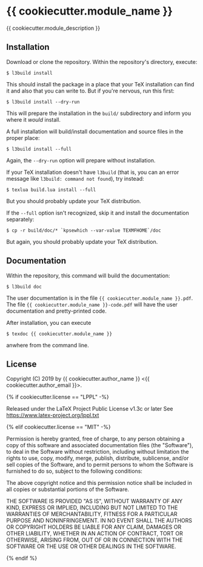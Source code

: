 # {{ cookiecutter.module_name }}

{{ cookiecutter.module_description }}

## Installation

Download or clone the repository.  Within the repository's directory, execute:

    $ l3build install

This should install the package in a place that your TeX installation can find it
and also that you can write to.  But if you're nervous, run this first:

    $ l3build install --dry-run

This will prepare the installation in the `build/` subdirectory and inform you
where it *would* install.

A full installation will build/install documentation and source files in the
proper place:

    $ l3build install --full

Again, the `--dry-run` option will prepare without installation.

If your TeX installation doesn't have `l3build` (that is, you can an error
message like `l3build: command not found`), try instead:

    $ texlua build.lua install --full

But you should probably update your TeX distribution.

If the `--full` option isn't recognized, skip
it and install the documentation separately:

    $ cp -r build/doc/* `kpsewhich --var-value TEXMFHOME`/doc 

But again, you should probably update your TeX distribution. 

## Documentation

Within the repository, this command will build the documentation:

    $ l3build doc

The user documentation is in the file `{{ cookiecutter.module_name }}.pdf`.  The
file `{{ cookiecutter.module_name }}-code.pdf` will have the user documentation
and pretty-printed code.

After installation, you can execute 

    $ texdoc {{ cookiecutter.module_name }}

anwhere from the command line.

## License

Copyright (C) 2019 by {{ cookiecutter.author_name }} <{{ cookiecutter.author_email }}>.

{% if cookiecutter.license == "LPPL" -%}

Released under the LaTeX Project Public License v1.3c or later
See https://www.latex-project.org/lppl.txt

{% elif cookiecutter.license == "MIT" -%}

Permission is hereby granted, free of charge, to any person obtaining a copy of
this software and associated documentation files (the "Software"), to deal in
the Software without restriction, including without limitation the rights to
use, copy, modify, merge, publish, distribute, sublicense, and/or sell copies of
the Software, and to permit persons to whom the Software is furnished to do so,
subject to the following conditions:

The above copyright notice and this permission notice shall be included in all
copies or substantial portions of the Software.

THE SOFTWARE IS PROVIDED "AS IS", WITHOUT WARRANTY OF ANY KIND, EXPRESS OR
IMPLIED, INCLUDING BUT NOT LIMITED TO THE WARRANTIES OF MERCHANTABILITY, FITNESS
FOR A PARTICULAR PURPOSE AND NONINFRINGEMENT. IN NO EVENT SHALL THE AUTHORS OR
COPYRIGHT HOLDERS BE LIABLE FOR ANY CLAIM, DAMAGES OR OTHER LIABILITY, WHETHER
IN AN ACTION OF CONTRACT, TORT OR OTHERWISE, ARISING FROM, OUT OF OR IN
CONNECTION WITH THE SOFTWARE OR THE USE OR OTHER DEALINGS IN THE SOFTWARE.

{% endif %}